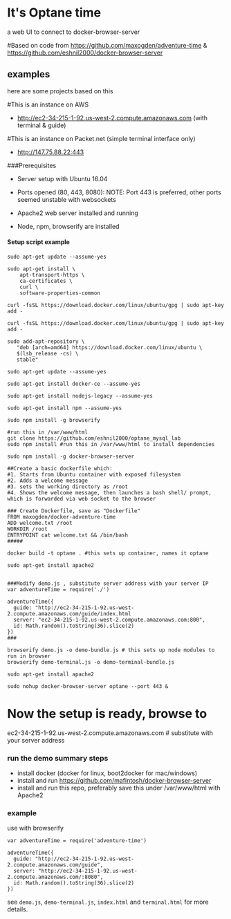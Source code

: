 # It's Optane time

a web UI to connect to docker-browser-server

#Based on code from https://github.com/maxogden/adventure-time & https://github.com/eshnil2000/docker-browser-server

## examples

here are some projects based on this

#This is an instance on AWS
- http://ec2-34-215-1-92.us-west-2.compute.amazonaws.com (with terminal & guide)

#This is an instance on Packet.net (simple terminal interface only)
- http://147.75.88.22:443

###Prerequisites
- Server setup with Ubuntu 16.04
- Ports opened (80, 443, 8080): NOTE: Port 443 is preferred, other ports seemed unstable with websockets

- Apache2 web server installed and running
- Node, npm, browserify are installed

#### Setup script example
```
sudo apt-get update --assume-yes

sudo apt-get install \
    apt-transport-https \
    ca-certificates \
    curl \
    software-properties-common

curl -fsSL https://download.docker.com/linux/ubuntu/gpg | sudo apt-key add -

curl -fsSL https://download.docker.com/linux/ubuntu/gpg | sudo apt-key add -

sudo add-apt-repository \
   "deb [arch=amd64] https://download.docker.com/linux/ubuntu \
   $(lsb_release -cs) \
   stable"

sudo apt-get update --assume-yes

sudo apt-get install docker-ce --assume-yes

sudo apt-get install nodejs-legacy --assume-yes

sudo apt-get install npm --assume-yes

sudo npm install -g browserify

#run this in /var/www/html
git clone https://github.com/eshnil2000/optane_mysql_lab
sudo npm install #run this in /var/www/html to install dependencies

sudo npm install -g docker-browser-server

##Create a basic dockerfile which:
#1. Starts from Ubuntu container with exposed filesystem
#2. Adds a welcome message 
#3. sets the working directory as /root
#4. Shows the welcome message, then launches a bash shell/ prompt, which is forwarded via web socket to the browser

### Create Dockerfile, save as "Dockerfile"
FROM maxogden/docker-adventure-time
ADD welcome.txt /root
WORKDIR /root
ENTRYPOINT cat welcome.txt && /bin/bash
#####

docker build -t optane . #this sets up container, names it optane

sudo apt-get install apache2


###Modify demo.js , substitute server address with your server IP
var adventureTime = require('./')

adventureTime({
  guide: "http://ec2-34-215-1-92.us-west-2.compute.amazonaws.com/guide/index.html
  server: "ec2-34-215-1-92.us-west-2.compute.amazonaws.com:800",
  id: Math.random().toString(36).slice(2)
})
###

browserify demo.js -o demo-bundle.js # this sets up node modules to run in browser
browserify demo-terminal.js -o demo-terminal-bundle.js

sudo apt-get install apache2

sudo nohup docker-browser-server optane --port 443 &

```

# Now the setup is ready, browse to 
ec2-34-215-1-92.us-west-2.compute.amazonaws.com # substitute with your server address

### run the demo summary steps

- install docker (docker for linux, boot2docker for mac/windows)
- install and run https://github.com/mafintosh/docker-browser-server
- install and run this repo, preferably save this under /var/www/html with Apache2

### example

use with browserify

```JS
var adventureTime = require('adventure-time')

adventureTime({
  guide: "http://ec2-34-215-1-92.us-west-2.compute.amazonaws.com/guide",
  server: "http://ec2-34-215-1-92.us-west-2.compute.amazonaws.com/:8080",
  id: Math.random().toString(36).slice(2)
})
```

see `demo.js`, `demo-terminal.js`, `index.html` and `terminal.html` for more details.

